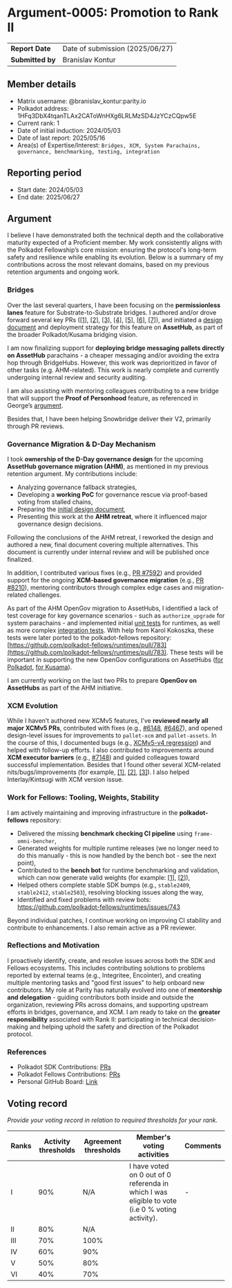 # Argument-0005: Promotion to Rank II

|                 |                                 |
| --------------- |---------------------------------|
| **Report Date** | Date of submission (2025/06/27) |
| **Submitted by**| Branislav Kontur                |


## Member details

- Matrix username: @branislav_kontur:parity.io
- Polkadot address: 1HFq3DbX4tqanTLAx2CAToWnHXg6LRLMzSD4JzYCzCQpw5E
- Current rank: 1
- Date of initial induction: 2024/05/03
- Date of last report: 2025/05/16
- Area(s) of Expertise/Interest: `Bridges, XCM, System Parachains, governance, benchmarking, testing, integration`


## Reporting period

- Start date: 2024/05/03
- End date: 2025/06/27

## Argument

I believe I have demonstrated both the technical depth and the collaborative maturity expected of a Proficient member. My work consistently aligns with the Polkadot Fellowship’s core mission: ensuring the protocol's long-term safety and resilience while enabling its evolution. Below is a summary of my contributions across the most relevant domains, based on my previous retention arguments and ongoing work.

### Bridges

Over the last several quarters, I have been focusing on the **permissionless lanes** feature for Substrate-to-Substrate bridges. I authored and/or drove forward several key PRs ([\[1\]](https://github.com/paritytech/polkadot-sdk/pull/4949), [\[2\]](https://github.com/paritytech/polkadot-sdk/pull/5649), [\[3\]](https://github.com/paritytech/polkadot-sdk/pull/6231), [\[4\]](https://github.com/paritytech/polkadot-sdk/pull/6675), [\[5\]](https://github.com/paritytech/polkadot-sdk/pull/8324), [\[6\]](https://github.com/paritytech/polkadot-sdk/pull/8326), [\[7\]](https://github.com/paritytech/polkadot-sdk/pull/8368)), and initiated a [design document](https://hackmd.io/@bkontur/HyyuHlzAA) and deployment strategy for this feature on **AssetHub**, as part of the broader Polkadot/Kusama bridging vision.

I am now finalizing support for **deploying bridge messaging pallets directly on AssetHub** parachains - a cheaper messaging and/or avoiding the extra hop through BridgeHubs. However, this work was deprioritized in favor of other tasks (e.g. AHM-related). This work is nearly complete and currently undergoing internal review and security auditing.

I am also assisting with mentoring colleagues contributing to a new bridge that will support the **Proof of Personhood** feature, as referenced in George’s [argument](https://collectives.subsquare.io/fellowship/referenda/335).

Besides that, I have been helping Snowbridge deliver their V2, primarily through PR reviews.

### Governance Migration & D-Day Mechanism

I took **ownership of the D-Day governance design** for the upcoming **AssetHub governance migration (AHM)**, as mentioned in my previous retention argument. My contributions include:
- Analyzing governance fallback strategies,
- Developing a **working PoC** for governance rescue via proof-based voting from stalled chains,
- Preparing the [initial design document](https://hackmd.io/@bkontur/SJ07ySIlgx),
- Presenting this work at the **AHM retreat**, where it influenced major governance design decisions.

Following the conclusions of the AHM retreat, I reworked the design and authored a new, final document covering multiple alternatives. This document is currently under internal review and will be published once finalized.

In addition, I contributed various fixes (e.g., [PR #7592](https://github.com/paritytech/polkadot-sdk/pull/7592)) and provided support for the ongoing **XCM-based governance migration** (e.g., [PR #8210](https://github.com/paritytech/polkadot-sdk/pull/8210)), mentoring contributors through complex edge cases and migration-related challenges.

As part of the AHM OpenGov migration to AssetHubs, I identified a lack of test coverage for key governance scenarios - such as `authorize_upgrade` for system parachains - and implemented initial [unit tests](https://github.com/paritytech/polkadot-sdk/pull/7656) for runtimes, as well as more complex [integration tests](https://github.com/polkadot-fellows/runtimes/pull/626). With help from Karol Kokoszka, these tests were later ported to the polkadot-fellows repository: [https://github.com/polkadot-fellows/runtimes/pull/783](https://github.com/polkadot-fellows/runtimes/pull/783). These tests will be important in supporting the new OpenGov configurations on AssetHubs ([for Polkadot](https://github.com/polkadot-fellows/runtimes/pull/626), [for Kusama](https://github.com/polkadot-fellows/runtimes/pull/776)).

I am currently working on the last two PRs to prepare **OpenGov on AssetHubs** as part of the AHM initiative.


### XCM Evolution

While I haven’t authored new XCMv5 features, I’ve **reviewed nearly all major XCMv5 PRs**, contributed with fixes (e.g., [#6148](https://github.com/paritytech/polkadot-sdk/pull/6148), [#6467](https://github.com/paritytech/polkadot-sdk/pull/6467)), and opened design-level issues for improvements to `pallet-xcm` and `pallet-assets`.
In the course of this, I documented bugs (e.g., [XCMv5-v4 regression](https://github.com/paritytech/polkadot-sdk/issues/6585)) and helped with follow-up efforts. I also contributed to improvements around **XCM executor barriers** (e.g., [#7148](https://github.com/paritytech/polkadot-sdk/issues/7148)) and guided colleagues toward successful implementation.
Besides that I found other several XCM-related nits/bugs/improvements (for example, [[1]](https://github.com/paritytech/polkadot-sdk/issues/8185), [[2]](https://github.com/paritytech/polkadot-sdk/issues/8499), [[3]](https://github.com/paritytech/polkadot-sdk/issues/8583)).
I also helped Interlay/Kintsugi with XCM version issue.

### Work for Fellows: Tooling, Weights, Stability

I am actively maintaining and improving infrastructure in the **polkadot-fellows** repository:
- Delivered the missing **benchmark checking CI pipeline** using `frame-omni-bencher`,
- Generated weights for multiple runtime releases (we no longer need to do this manually - this is now handled by the bench bot - see the next point),
- Contributed to the **bench bot** for runtime benchmarking and validation, which can now generate valid weights (for example: [\[1\]](https://github.com/polkadot-fellows/runtimes/issues/770#issuecomment-2996621457), [\[2\]](https://github.com/polkadot-fellows/runtimes/issues/726)),
- Helped others complete stable SDK bumps (e.g., `stable2409`, `stable2412`, `stable2503`), resolving blocking issues along the way,
- Identified and fixed problems with review bots: https://github.com/polkadot-fellows/runtimes/issues/743

Beyond individual patches, I continue working on improving CI stability and contribute to enhancements. I also remain active as a PR reviewer.

### Reflections and Motivation

I proactively identify, create, and resolve issues across both the SDK and Fellows ecosystems. This includes contributing solutions to problems reported by external teams (e.g., Integritee, Encointer), and creating multiple mentoring tasks and "good first issues" to help onboard new contributors. My role at Parity has naturally evolved into one of **mentorship and delegation** - guiding contributors both inside and outside the organization, reviewing PRs across domains, and supporting upstream efforts in bridges, governance, and XCM.
I am ready to take on the **greater responsibility** associated with Rank II: participating in technical decision-making and helping uphold the safety and direction of the Polkadot protocol.

###  References

* Polkadot SDK Contributions: [PRs](https://github.com/paritytech/polkadot-sdk/pulls?q=is%3Apr+author%3Abkontur+)
* Polkadot Fellows Contributions: [PRs](https://github.com/polkadot-fellows/runtimes/pulls?q=is%3Apr+author%3Abkontur+)
* Personal GitHub Board: [Link](https://github.com/orgs/paritytech/projects/188/views/1)

## Voting record
*Provide your voting record in relation to required thresholds for your rank.*

|  Ranks | Activity thresholds | Agreement thresholds | Member's voting activities | Comments |
|---|---|---|---|---|
|I  |90%   |N/A   | I have voted on 0 out of 0 referenda in which I was eligible to vote (i.e 0 % voting activity).  | - |
|II |80%   |N/A   |   |  |
|III|70%   |100%  |   |  |
|IV |60%   |90%   |   |  |
|V  |50%   |80%   |   |  |
|VI |40%   |70%   |   |  |

